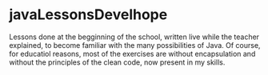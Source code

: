 # javaLessonsDevelhope

Lessons done at the begginning of the school, written live while the teacher explained, to become familiar with the many possibilities of Java.
Of course, for educatiol reasons, most of the exercises are without encapsulation and without the principles of the clean code,
now present in my skills.
